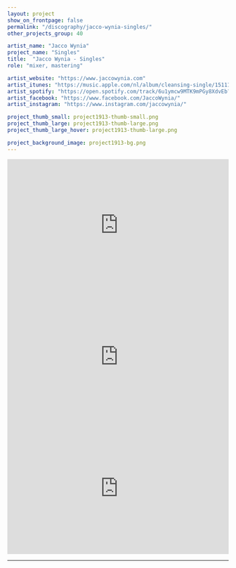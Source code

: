 ```yaml
---
layout: project
show_on_frontpage: false
permalink: "/discography/jacco-wynia-singles/"
other_projects_group: 40

artist_name: "Jacco Wynia"
project_name: "Singles"
title:  "Jacco Wynia - Singles"
role: "mixer, mastering"

artist_website: "https://www.jaccowynia.com"
artist_itunes: "https://music.apple.com/nl/album/cleansing-single/1511134899?l=en"
artist_spotify: "https://open.spotify.com/track/6u1ymcw9MTK9mPGy8XdvEb?si=0zRkHyxwQamUHybgMOZPxg"
artist_facebook: "https://www.facebook.com/JaccoWynia/"
artist_instagram: "https://www.instagram.com/jaccowynia/"

project_thumb_small: project1913-thumb-small.png
project_thumb_large: project1913-thumb-large.png
project_thumb_large_hover: project1913-thumb-large.png

project_background_image: project1913-bg.png
---
```


<iframe src="https://open.spotify.com/embed/track/6u1ymcw9MTK9mPGy8XdvEb" width="100%" height="300" frameborder="0" allowtransparency="true" allow="encrypted-media"></iframe>


<iframe src="https://open.spotify.com/embed/track/51k4ccAePo9BJW9g7PhzUb" width="100%" height="300" frameborder="0" allowtransparency="true" allow="encrypted-media"></iframe>


<iframe src="https://open.spotify.com/embed/track/28nLvoHu6NbkHNPmoxR8uD" width="100%" height="300" frameborder="0" allowtransparency="true" allow="encrypted-media"></iframe>

---


